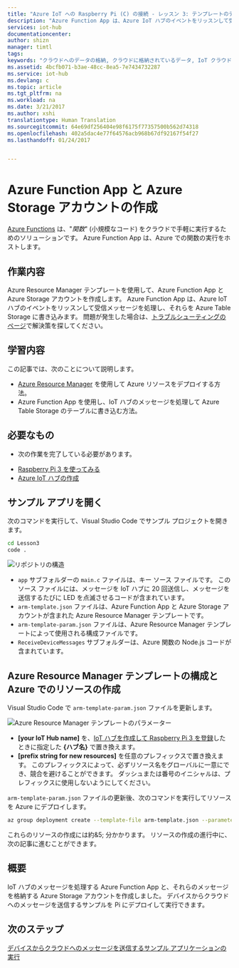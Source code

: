 ```yaml
---
title: "Azure IoT への Raspberry Pi (C) の接続 - レッスン 3: テンプレートのデプロイ | Microsoft Docs"
description: "Azure Function App は、Azure IoT ハブのイベントをリッスンして受信メッセージを処理し、それらを Azure Table Storage に書き込みます。"
services: iot-hub
documentationcenter: 
author: shizn
manager: timtl
tags: 
keywords: "クラウドへのデータの格納, クラウドに格納されているデータ, IoT クラウド サービス"
ms.assetid: 4bcfb071-b3ae-48cc-8ea5-7e7434732287
ms.service: iot-hub
ms.devlang: c
ms.topic: article
ms.tgt_pltfrm: na
ms.workload: na
ms.date: 3/21/2017
ms.author: xshi
translationtype: Human Translation
ms.sourcegitcommit: 64e69df256404e98f6175f77357500b562d74318
ms.openlocfilehash: 402a5dac4e77f64576acb968b67df92167f54f27
ms.lasthandoff: 01/24/2017


---
```

# <a name="create-an-azure-function-app-and-azure-storage-account"></a>Azure Function App と Azure Storage アカウントの作成
[Azure Functions](../../articles/azure-functions/functions-overview.md) は、"*関数*" (小規模なコード) をクラウドで手軽に実行するためのソリューションです。 Azure Function App は、Azure での関数の実行をホストします。

## <a name="what-will-you-do"></a>作業内容
Azure Resource Manager テンプレートを使用して、Azure Function App と Azure Storage アカウントを作成します。 Azure Function App は、Azure IoT ハブのイベントをリッスンして受信メッセージを処理し、それらを Azure Table Storage に書き込みます。 問題が発生した場合は、[トラブルシューティングのページ](iot-hub-raspberry-pi-kit-c-troubleshooting.md)で解決策を探してください。

## <a name="what-will-you-learn"></a>学習内容
この記事では、次のことについて説明します。
* [Azure Resource Manager](../../articles/azure-resource-manager/resource-group-overview.md) を使用して Azure リソースをデプロイする方法。
* Azure Function App を使用し、IoT ハブのメッセージを処理して Azure Table Storage のテーブルに書き込む方法。

## <a name="what-do-you-need"></a>必要なもの
* 次の作業を完了している必要があります。
- [Raspberry Pi 3 を使ってみる](iot-hub-raspberry-pi-kit-c-get-started.md)
- [Azure IoT ハブの作成](iot-hub-raspberry-pi-kit-c-get-started.md)

## <a name="open-the-sample-app"></a>サンプル アプリを開く
次のコマンドを実行して、Visual Studio Code でサンプル プロジェクトを開きます。

```bash
cd Lesson3
code .
```

![リポジトリの構造](media/iot-hub-raspberry-pi-lessons/lesson3/repo_structure_c.png)

* `app` サブフォルダーの `main.c` ファイルは、キー ソース ファイルです。 このソース ファイルには、メッセージを IoT ハブに 20 回送信し、メッセージを送信するたびに LED を点滅させるコードが含まれています。
* `arm-template.json` ファイルは、Azure Function App と Azure Storage アカウントが含まれた Azure Resource Manager テンプレートです。
* `arm-template-param.json` ファイルは、Azure Resource Manager テンプレートによって使用される構成ファイルです。
* `ReceiveDeviceMessages` サブフォルダーは、Azure 関数の Node.js コードが含まれています。

## <a name="configure-azure-resource-manager-templates-and-create-resources-in-azure"></a>Azure Resource Manager テンプレートの構成と Azure でのリソースの作成
Visual Studio Code で `arm-template-param.json` ファイルを更新します。

![Azure Resource Manager テンプレートのパラメーター](media/iot-hub-raspberry-pi-lessons/lesson3/arm_para_c.png)

* **[your IoT Hub name]** を、[IoT ハブを作成して Raspberry Pi 3 を登録](iot-hub-raspberry-pi-kit-c-lesson2-prepare-azure-iot-hub.md)したときに指定した **{ハブ名}** で置き換えます。
* **[prefix string for new resources]** を任意のプレフィックスで置き換えます。 このプレフィックスによって、必ずリソース名をグローバルに一意にでき、競合を避けることができます。 ダッシュまたは番号のイニシャルは、プレフィックスに使用しないようにしてください。

`arm-template-param.json` ファイルの更新後、次のコマンドを実行してリソースを Azure にデプロイします。

```bash
az group deployment create --template-file arm-template.json --parameters @arm-template-param.json -g iot-sample
```

これらのリソースの作成には約&5; 分かかります。 リソースの作成の進行中に、次の記事に進むことができます。

## <a name="summary"></a>概要
IoT ハブのメッセージを処理する Azure Function App と、それらのメッセージを格納する Azure Storage アカウントを作成しました。 デバイスからクラウドへのメッセージを送信するサンプルを Pi にデプロイして実行できます。

## <a name="next-steps"></a>次のステップ
[デバイスからクラウドへのメッセージを送信するサンプル アプリケーションの実行](iot-hub-raspberry-pi-kit-c-lesson3-run-azure-blink.md)


